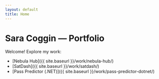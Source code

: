 ```yaml
---
layout: default
title: Home
---
```


# Sara Coggin — Portfolio

Welcome! Explore my work:

- [Nebula Hub]({{ site.baseurl }}/work/nebula-hub/)
- [SatDash]({{ site.baseurl }}/work/satdash/)
- [Pass Predictor (.NET)]({{ site.baseurl }}/work/pass-predictor-dotnet/)
